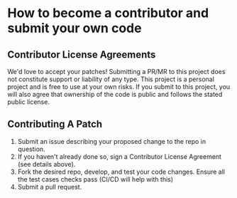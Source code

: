 # How to become a contributor and submit your own code

## Contributor License Agreements

We'd love to accept your patches! Submitting a PR/MR to this project does not constitute support or liability of any type. This project is a personal project
and is free to use at your own risks. If you submit to this project, you will also agree that ownership of the code is public and follows the stated public
license.

## Contributing A Patch

1. Submit an issue describing your proposed change to the repo in question.
1. If you haven't already done so, sign a Contributor License Agreement (see details above).
1. Fork the desired repo, develop, and test your code changes.  Ensure all the test cases checks pass (CI/CD will help with this)
1. Submit a pull request.
